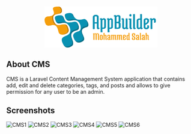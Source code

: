 <p align="center"><img src="logo-repo.png" width="300"></p>


## About CMS

CMS is a Laravel Content Management System application that contains add, edit and delete categories, tags, and posts and allows to give permission for any user to be an admin.

## Screenshots

![CMS1](https://user-images.githubusercontent.com/109177230/200640770-54bdbe2c-fac3-427e-953d-460628d83ee1.png)
![CMS2](https://user-images.githubusercontent.com/109177230/200640775-07cdc7ac-e0f5-45ec-af07-f5df6e90cab7.png)
![CMS3](https://user-images.githubusercontent.com/109177230/200640780-9e18a2a1-9bbf-493c-bfd2-544261bf9d23.png)
![CMS4](https://user-images.githubusercontent.com/109177230/200640820-52d67451-1173-4a13-9d81-57ddb45b7198.png)
![CMS5](https://user-images.githubusercontent.com/109177230/200640713-6021da7e-720b-4471-bc53-dc73b4ed8a4f.png)
![CMS6](https://user-images.githubusercontent.com/109177230/200640751-4196d4c3-ac0e-42e2-a7d3-1dfd9517eaf8.png)




